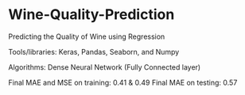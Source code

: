 # Wine-Quality-Prediction
Predicting the Quality of Wine using Regression

Tools/libraries: Keras, Pandas, Seaborn, and Numpy


Algorithms: Dense Neural Network (Fully Connected layer)

Final MAE and MSE on training: 0.41 & 0.49
Final MAE on testing: 0.57

